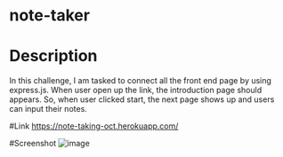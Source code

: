 # note-taker

# Description
In this challenge, I am tasked to connect all the front end page by using express.js. When user open up the link, the introduction page should appears. So, when user clicked start, the next page shows up and users can input their notes. 

#Link
https://note-taking-oct.herokuapp.com/

#Screenshot
![image](https://user-images.githubusercontent.com/113479475/198781474-d51e8c54-0b67-4714-960d-7e56fad4470b.png)

